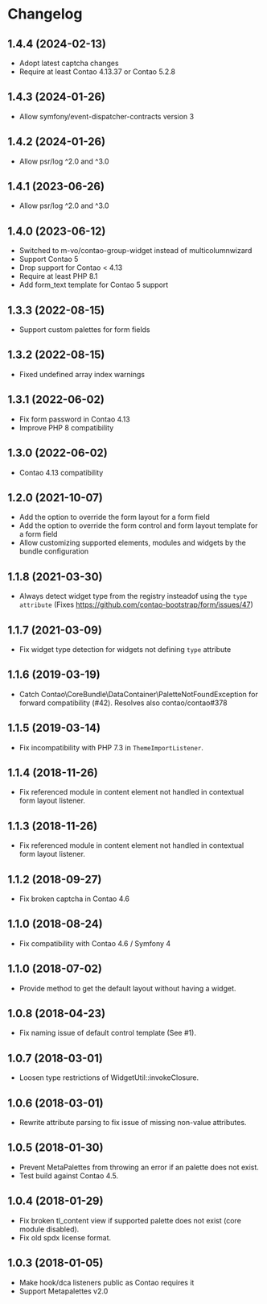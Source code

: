 Changelog
=========

1.4.4 (2024-02-13)
-----------------

 - Adopt latest captcha changes
 - Require at least Contao 4.13.37 or Contao 5.2.8

1.4.3 (2024-01-26)
------------------

 - Allow symfony/event-dispatcher-contracts version 3

1.4.2 (2024-01-26)
------------------

 - Allow psr/log ^2.0 and ^3.0

1.4.1 (2023-06-26)
------------------

 - Allow psr/log ^2.0 and ^3.0

1.4.0 (2023-06-12)
------------------

 - Switched to m-vo/contao-group-widget instead of multicolumnwizard
 - Support Contao 5
 - Drop support for Contao < 4.13
 - Require at least PHP 8.1
 - Add form_text template for Contao 5 support

1.3.3 (2022-08-15)
------------------

 - Support custom palettes for form fields

1.3.2 (2022-08-15)
------------------

 - Fixed undefined array index warnings

1.3.1 (2022-06-02)
------------------

 - Fix form password in Contao 4.13
 - Improve PHP 8 compatibility

1.3.0 (2022-06-02)
------------------

 - Contao 4.13 compatibility

1.2.0 (2021-10-07)
------------------
 
 - Add the option to override the form layout for a form field
 - Add the option to override the form control and form layout template  for a form field
 - Allow customizing supported elements, modules and widgets by the bundle configuration

1.1.8 (2021-03-30)
------------------

 - Always detect widget type from the registry insteadof using the `type attribute` (Fixes https://github.com/contao-bootstrap/form/issues/47) 

1.1.7 (2021-03-09)
------------------

 - Fix widget type detection for widgets not defining `type` attribute

1.1.6 (2019-03-19)
------------------

 - Catch Contao\CoreBundle\DataContainer\PaletteNotFoundException for forward compatibility (#42). Resolves also 
  contao/contao#378
 
1.1.5 (2019-03-14)
------------------

 - Fix incompatibility with PHP 7.3 in `ThemeImportListener`.

1.1.4 (2018-11-26)
------------------

 - Fix referenced module in content element not handled in contextual form layout listener.
 
1.1.3 (2018-11-26)
------------------

 - Fix referenced module in content element not handled in contextual form layout listener.

1.1.2 (2018-09-27)
------------------

 - Fix broken captcha in Contao 4.6
 
1.1.0 (2018-08-24)
------------------

 - Fix compatibility with Contao 4.6 / Symfony 4
 
1.1.0 (2018-07-02)
------------------

 - Provide method to get the default layout without having a widget.

1.0.8 (2018-04-23)
------------------

 - Fix naming issue of default control template (See #1).
 
1.0.7 (2018-03-01)
------------------

 - Loosen type restrictions of WidgetUtil::invokeClosure.
 
1.0.6 (2018-03-01)
------------------

 - Rewrite attribute parsing to fix issue of missing non-value attributes.


1.0.5 (2018-01-30)
------------------

 - Prevent MetaPalettes from throwing an error if an palette does not exist.
 - Test build against Contao 4.5.

 
1.0.4 (2018-01-29)
------------------

 - Fix broken tl_content view if supported palette does not exist (core module disabled).
 - Fix old spdx license format.


1.0.3 (2018-01-05)
------------------

 - Make hook/dca listeners public as Contao requires it
 - Support Metapalettes v2.0
 
